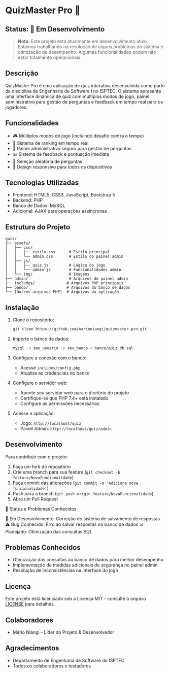 # QuizMaster Pro 🎯

## Status: 🚧 Em Desenvolvimento

> **Nota:** Este projeto está atualmente em desenvolvimento ativo. Estamos trabalhando na resolução de alguns problemas do sistema e otimização de desempenho. Algumas funcionalidades podem não estar totalmente operacionais.

## Descrição

QuizMaster Pro é uma aplicação de quiz interativa desenvolvida como parte da disciplina de Engenharia de Software I no ISPTEC. O sistema apresenta uma interface dinâmica de quiz com múltiplos modos de jogo, painel administrativo para gestão de perguntas e feedback em tempo real para os jogadores.

## Funcionalidades

- 🎮 Múltiplos modos de jogo (incluindo desafio contra o tempo)
- 👑 Sistema de ranking em tempo real
- 🔐 Painel administrativo seguro para gestão de perguntas
- 📊 Sistema de feedback e pontuação imediata
- 🎯 Seleção aleatória de perguntas
- 📱 Design responsivo para todos os dispositivos

## Tecnologias Utilizadas

- Frontend: HTML5, CSS3, JavaScript, Bootstrap 5
- Backend: PHP
- Banco de Dados: MySQL
- Adicional: AJAX para operações assíncronas

## Estrutura do Projeto

```
quiz/
├── assets/
│   ├── css/
│   │   ├── estilo.css      # Estilo principal
│   │   └── admin.css       # Estilo do painel admin
│   ├── js/
│   │   ├── quiz.js         # Lógica do jogo
│   │   └── admin.js        # Funcionalidades admin
│   └── img/                # Imagens
├── admin/                  # Arquivos do painel admin
├── includes/              # Arquivos PHP principais
├── banco/                 # Arquivos do banco de dados
└── [Outros arquivos PHP]  # Arquivos da aplicação
```

## Instalação

1. Clone o repositório:
   ```bash
   git clone https://github.com/marioniangi/quizmaster-pro.git
   ```

2. Importe o banco de dados:
   ```bash
   mysql -u seu_usuario -p seu_banco < banco/quiz_db.sql
   ```

3. Configure a conexão com o banco:
   - Acesse `includes/config.php`
   - Atualize as credenciais do banco

4. Configure o servidor web:
   - Aponte seu servidor web para o diretório do projeto
   - Certifique-se que PHP 7.4+ está instalado
   - Configure as permissões necessárias

5. Acesse a aplicação:
   - Jogo: `http://localhost/quiz`
   - Painel Admin: `http://localhost/quiz/admin`

## Desenvolvimento

Para contribuir com o projeto:

1. Faça um fork do repositório
2. Crie uma branch para sua feature (`git checkout -b feature/NovaFuncionalidade`)
3. Faça commit das alterações (`git commit -m 'Adiciona nova funcionalidade'`)
4. Push para a branch (`git push origin feature/NovaFuncionalidade`)
5. Abra um Pull Request

🐛 Status e Problemas Conhecidos

🔄 Em Desenvolvimento: Correção do sistema de salvamento de respostas
⚠️ Bug Conhecido: Erro ao salvar respostas no banco de dados
📊 Planejado: Otimização das consultas SQL

## Problemas Conhecidos

- Otimização das consultas ao banco de dados para melhor desempenho
- Implementação de medidas adicionais de segurança no painel admin
- Resolução de inconsistências na interface do jogo

## Licença

Este projeto está licenciado sob a Licença MIT - consulte o arquivo [LICENSE](LICENSE) para detalhes.

## Colaboradores

- Mário Niangi - Líder do Projeto & Desenvolvedor

## Agradecimentos

- Departamento de Engenharia de Software do ISPTEC
- Todos os colaboradores e testadores
